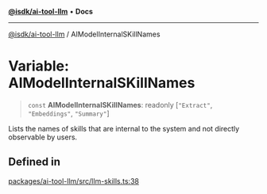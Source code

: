 [**@isdk/ai-tool-llm**](../README.md) • **Docs**

***

[@isdk/ai-tool-llm](../globals.md) / AIModelInternalSKillNames

# Variable: AIModelInternalSKillNames

> `const` **AIModelInternalSKillNames**: readonly [`"Extract"`, `"Embeddings"`, `"Summary"`]

Lists the names of skills that are internal to the system and not directly observable by users.

## Defined in

[packages/ai-tool-llm/src/llm-skills.ts:38](https://github.com/isdk/ai-tool-llm.js/blob/9605df51949af058c01251578849aa8202fccd66/src/llm-skills.ts#L38)
